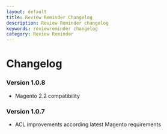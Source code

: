 ```yaml
---
layout: default
title: Review Reminder Changelog
description: Review Reminder changelog
keywords: reviewreminder changelog
category: Review Reminder
---
```


# Changelog

### Version 1.0.8

 -  Magento 2.2 compatibility

### Version 1.0.7

 -  ACL improvements according latest Magento requirements
